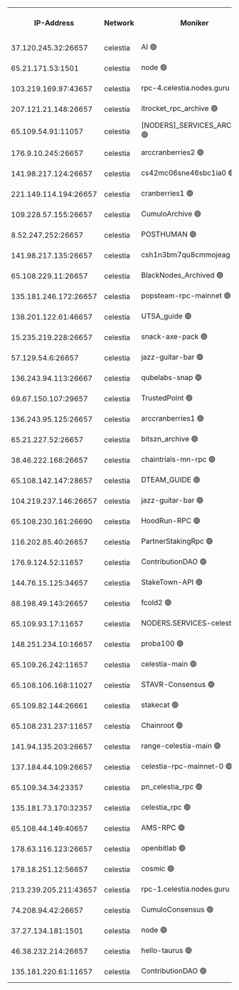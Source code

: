 


<table><tr><th>IP-Address</th><th>Network</th><th>Moniker</th><th>Latest Block Height</th><th>Earliest Block Height</th><th>Catching Up</th><th>Tx Index</th><th>Voting Power</th><th>Version</th><th>Scan Time</th></tr><tr><td>37.120.245.32:26657</td><td>celestia</td><td>AI 🟢</td><td>3939283</td><td>1</td><td>False</td><td>off</td><td>0</td><td>3.1.1</td><td>2025-02-09T04:56:31.831288614UTC</td></tr><tr><td>65.21.171.53:1501</td><td>celestia</td><td>node 🟢</td><td>3939283</td><td>1</td><td>False</td><td>on</td><td>0</td><td>3.2.0</td><td>2025-02-09T04:56:32.446379275UTC</td></tr><tr><td>103.219.169.97:43657</td><td>celestia</td><td>rpc-4.celestia.nodes.guru 🟢</td><td>3939286</td><td>1</td><td>False</td><td>on</td><td>0</td><td>3.3.1</td><td>2025-02-09T04:56:48.237891458UTC</td></tr><tr><td>207.121.21.148:26657</td><td>celestia</td><td>itrocket_rpc_archive 🟢</td><td>3939288</td><td>1</td><td>False</td><td>on</td><td>0</td><td>3.3.1</td><td>2025-02-09T04:56:59.706083895UTC</td></tr><tr><td>65.109.54.91:11057</td><td>celestia</td><td>[NODERS]_SERVICES_ARCHIVE 🟢</td><td>3938744</td><td>1</td><td>False</td><td>on</td><td>0</td><td>3.2.0</td><td>2025-02-09T04:57:23.180327051UTC</td></tr><tr><td>176.9.10.245:26657</td><td>celestia</td><td>arccranberries2 🟢</td><td>3939295</td><td>1</td><td>False</td><td>on</td><td>0</td><td>3.3.1</td><td>2025-02-09T04:57:35.713227531UTC</td></tr><tr><td>141.98.217.124:26657</td><td>celestia</td><td>cs42mc06sne46sbc1ia0 🟢</td><td>3939295</td><td>1</td><td>False</td><td>on</td><td>0</td><td>3.3.1</td><td>2025-02-09T04:57:40.573481612UTC</td></tr><tr><td>221.149.114.194:26657</td><td>celestia</td><td>cranberries1 🟢</td><td>3939299</td><td>1</td><td>False</td><td>on</td><td>0</td><td>3.3.1</td><td>2025-02-09T04:58:00.569742268UTC</td></tr><tr><td>109.228.57.155:26657</td><td>celestia</td><td>CumuloArchive 🟢</td><td>3939305</td><td>1</td><td>False</td><td>on</td><td>0</td><td>3.3.1</td><td>2025-02-09T04:58:35.350417570UTC</td></tr><tr><td>8.52.247.252:26657</td><td>celestia</td><td>POSTHUMAN 🟢</td><td>3939305</td><td>1</td><td>False</td><td>on</td><td>0</td><td>3.3.1</td><td>2025-02-09T04:58:40.661690040UTC</td></tr><tr><td>141.98.217.135:26657</td><td>celestia</td><td>csh1n3bm7qu8cmmojeag 🟢</td><td>3939305</td><td>1</td><td>False</td><td>on</td><td>0</td><td>3.3.1</td><td>2025-02-09T04:58:41.474700076UTC</td></tr><tr><td>65.108.229.11:26657</td><td>celestia</td><td>BlackNodes_Archived 🟢</td><td>3939306</td><td>1</td><td>False</td><td>on</td><td>0</td><td>3.3.1</td><td>2025-02-09T04:58:46.264312742UTC</td></tr><tr><td>135.181.246.172:26657</td><td>celestia</td><td>popsteam-rpc-mainnet 🟢</td><td>3939312</td><td>1</td><td>False</td><td>on</td><td>0</td><td>3.3.1</td><td>2025-02-09T04:59:19.767992773UTC</td></tr><tr><td>138.201.122.61:46657</td><td>celestia</td><td>UTSA_guide 🟢</td><td>3939322</td><td>1</td><td>False</td><td>on</td><td>0</td><td>3.3.1</td><td>2025-02-09T05:00:12.289255102UTC</td></tr><tr><td>15.235.219.228:26657</td><td>celestia</td><td>snack-axe-pack 🟢</td><td>3939322</td><td>1</td><td>False</td><td>off</td><td>0</td><td>3.1.1</td><td>2025-02-09T05:00:13.308221142UTC</td></tr><tr><td>57.129.54.6:26657</td><td>celestia</td><td>jazz-guitar-bar 🟢</td><td>3939323</td><td>1</td><td>False</td><td>off</td><td>0</td><td>3.1.1</td><td>2025-02-09T05:00:19.725300375UTC</td></tr><tr><td>136.243.94.113:26667</td><td>celestia</td><td>qubelabs-snap 🟢</td><td>3939328</td><td>1</td><td>False</td><td>on</td><td>0</td><td>3.3.1</td><td>2025-02-09T05:00:43.368103984UTC</td></tr><tr><td>69.67.150.107:29657</td><td>celestia</td><td>TrustedPoint 🟢</td><td>3939330</td><td>1</td><td>False</td><td>on</td><td>0</td><td>3.2.0</td><td>2025-02-09T05:00:54.297158700UTC</td></tr><tr><td>136.243.95.125:26657</td><td>celestia</td><td>arccranberries1 🟢</td><td>3939337</td><td>1</td><td>False</td><td>on</td><td>0</td><td>3.3.1</td><td>2025-02-09T05:01:33.890660057UTC</td></tr><tr><td>65.21.227.52:26657</td><td>celestia</td><td>bitszn_archive 🟢</td><td>3939338</td><td>1</td><td>False</td><td>on</td><td>0</td><td>3.3.1</td><td>2025-02-09T05:01:40.712337901UTC</td></tr><tr><td>38.46.222.168:26657</td><td>celestia</td><td>chaintrials-mn-rpc 🟢</td><td>3939338</td><td>1</td><td>False</td><td>on</td><td>0</td><td>3.3.1</td><td>2025-02-09T05:01:41.534724220UTC</td></tr><tr><td>65.108.142.147:28657</td><td>celestia</td><td>DTEAM_GUIDE 🟢</td><td>3939344</td><td>1</td><td>False</td><td>on</td><td>0</td><td>3.3.1</td><td>2025-02-09T05:02:19.176677562UTC</td></tr><tr><td>104.219.237.146:26657</td><td>celestia</td><td>jazz-guitar-bar 🟢</td><td>3939346</td><td>1</td><td>False</td><td>off</td><td>0</td><td>3.1.1</td><td>2025-02-09T05:02:28.752045011UTC</td></tr><tr><td>65.108.230.161:26690</td><td>celestia</td><td>HoodRun-RPC 🟢</td><td>2371494</td><td>1537165</td><td>False</td><td>off</td><td>0</td><td>1.9.0</td><td>2025-02-09T05:02:26.017247719UTC</td></tr><tr><td>116.202.85.40:26657</td><td>celestia</td><td>PartnerStakingRpc 🟢</td><td>2371494</td><td>1588231</td><td>False</td><td>on</td><td>0</td><td>1.9.0</td><td>2025-02-09T04:56:42.893027760UTC</td></tr><tr><td>176.9.124.52:11657</td><td>celestia</td><td>ContributionDAO 🟢</td><td>3939338</td><td>2419178</td><td>False</td><td>on</td><td>0</td><td>3.1.1</td><td>2025-02-09T05:01:38.256415869UTC</td></tr><tr><td>144.76.15.125:34657</td><td>celestia</td><td>StakeTown-API 🟢</td><td>3939289</td><td>2634001</td><td>False</td><td>on</td><td>0</td><td>3.3.1</td><td>2025-02-09T04:57:08.140946373UTC</td></tr><tr><td>88.198.49.143:26657</td><td>celestia</td><td>fcold2 🟢</td><td>3939316</td><td>3174774</td><td>False</td><td>on</td><td>0</td><td>3.3.1</td><td>2025-02-09T04:59:39.098751529UTC</td></tr><tr><td>65.109.93.17:11657</td><td>celestia</td><td>NODERS.SERVICES-celestia 🟢</td><td>3939319</td><td>3188251</td><td>False</td><td>on</td><td>0</td><td>3.2.0</td><td>2025-02-09T04:59:53.517045931UTC</td></tr><tr><td>148.251.234.10:16657</td><td>celestia</td><td>proba100 🟢</td><td>3368357</td><td>3197687</td><td>False</td><td>off</td><td>0</td><td>3.2.0</td><td>2025-02-09T04:58:37.708160194UTC</td></tr><tr><td>65.109.26.242:11657</td><td>celestia</td><td>celestia-main 🟢</td><td>3939325</td><td>3825385</td><td>False</td><td>on</td><td>0</td><td>3.2.0</td><td>2025-02-09T05:00:30.420422384UTC</td></tr><tr><td>65.108.106.168:11027</td><td>celestia</td><td>STAVR-Consensus 🟢</td><td>3939299</td><td>3831001</td><td>False</td><td>on</td><td>0</td><td>3.3.1</td><td>2025-02-09T04:58:02.974004090UTC</td></tr><tr><td>65.109.82.144:26661</td><td>celestia</td><td>stakecat 🟢</td><td>3939318</td><td>3849001</td><td>False</td><td>on</td><td>0</td><td>3.0.2</td><td>2025-02-09T04:59:52.240468903UTC</td></tr><tr><td>65.108.231.237:11657</td><td>celestia</td><td>Chainroot 🟢</td><td>3939295</td><td>3865643</td><td>False</td><td>on</td><td>0</td><td>3.2.0</td><td>2025-02-09T04:57:36.070000636UTC</td></tr><tr><td>141.94.135.203:26657</td><td>celestia</td><td>range-celestia-main 🟢</td><td>3939286</td><td>3867067</td><td>False</td><td>off</td><td>0</td><td>3.2.0</td><td>2025-02-09T04:56:47.293178136UTC</td></tr><tr><td>137.184.44.109:26657</td><td>celestia</td><td>celestia-rpc-mainnet-0 🟢</td><td>3939318</td><td>3876001</td><td>False</td><td>on</td><td>0</td><td>3.2.0</td><td>2025-02-09T04:59:53.130119483UTC</td></tr><tr><td>65.109.34.34:23357</td><td>celestia</td><td>pn_celestia_rpc 🟢</td><td>3939312</td><td>3886001</td><td>False</td><td>on</td><td>0</td><td>3.3.1</td><td>2025-02-09T04:59:19.382986008UTC</td></tr><tr><td>135.181.73.170:32357</td><td>celestia</td><td>celestia_rpc 🟢</td><td>3939345</td><td>3886001</td><td>False</td><td>on</td><td>0</td><td>3.3.1</td><td>2025-02-09T05:02:21.589277229UTC</td></tr><tr><td>65.108.44.149:40657</td><td>celestia</td><td>AMS-RPC 🟢</td><td>3939315</td><td>3893971</td><td>False</td><td>on</td><td>0</td><td>3.2.0</td><td>2025-02-09T04:59:32.511263835UTC</td></tr><tr><td>178.63.116.123:26657</td><td>celestia</td><td>openbitlab 🟢</td><td>3939287</td><td>3897823</td><td>False</td><td>on</td><td>0</td><td>3.3.1</td><td>2025-02-09T04:56:52.785441520UTC</td></tr><tr><td>178.18.251.12:56657</td><td>celestia</td><td>cosmic 🟢</td><td>3939305</td><td>3897823</td><td>False</td><td>on</td><td>0</td><td>3.0.2</td><td>2025-02-09T04:58:41.024912692UTC</td></tr><tr><td>213.239.205.211:43657</td><td>celestia</td><td>rpc-1.celestia.nodes.guru 🟢</td><td>3939316</td><td>3897823</td><td>False</td><td>on</td><td>0</td><td>3.3.1</td><td>2025-02-09T04:59:47.797214351UTC</td></tr><tr><td>74.208.94.42:26657</td><td>celestia</td><td>CumuloConsensus 🟢</td><td>3939300</td><td>3914001</td><td>False</td><td>on</td><td>0</td><td>3.2.0</td><td>2025-02-09T04:58:05.848042166UTC</td></tr><tr><td>37.27.134.181:1501</td><td>celestia</td><td>node 🟢</td><td>3939303</td><td>3930837</td><td>False</td><td>off</td><td>0</td><td>3.0.2</td><td>2025-02-09T04:58:24.806786712UTC</td></tr><tr><td>46.38.232.214:26657</td><td>celestia</td><td>hello-taurus 🟢</td><td>3939282</td><td>3937528</td><td>False</td><td>off</td><td>0</td><td>3.2.0</td><td>2025-02-09T04:56:32.072580920UTC</td></tr><tr><td>135.181.220.61:11657</td><td>celestia</td><td>ContributionDAO 🟢</td><td>3939306</td><td>3938007</td><td>False</td><td>off</td><td>0</td><td>3.1.1</td><td>2025-02-09T04:58:43.838950618UTC</td></tr></table>